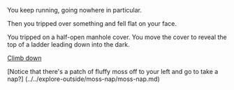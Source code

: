 You keep running, going nowhere in particular.

Then you tripped over something and fell flat on your face.

You tripped on a half-open manhole cover. You move the cover to 
reveal the top of a ladder leading down into the dark.

[Climb down](../../../zork/zork.md)

[Notice that there's a patch of fluffy moss off to your left and go to take a nap?]
(../../explore-outside/moss-nap/moss-nap.md)
